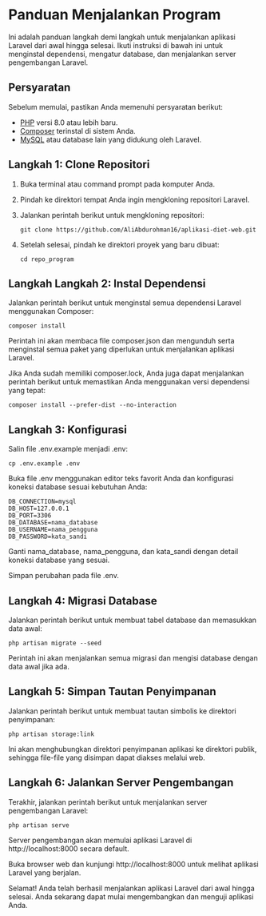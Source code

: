 # Panduan Menjalankan Program

Ini adalah panduan langkah demi langkah untuk menjalankan aplikasi Laravel dari awal hingga selesai. Ikuti instruksi di bawah ini untuk menginstal dependensi, mengatur database, dan menjalankan server pengembangan Laravel.

## Persyaratan

Sebelum memulai, pastikan Anda memenuhi persyaratan berikut:

- [PHP](https://www.php.net/) versi 8.0 atau lebih baru.
- [Composer](https://getcomposer.org/) terinstal di sistem Anda.
- [MySQL](https://www.mysql.com/) atau database lain yang didukung oleh Laravel.

## Langkah 1: Clone Repositori

1. Buka terminal atau command prompt pada komputer Anda.
2. Pindah ke direktori tempat Anda ingin mengkloning repositori Laravel.
3. Jalankan perintah berikut untuk mengkloning repositori:

   ```shell
   git clone https://github.com/AliAbdurohman16/aplikasi-diet-web.git
   
4. Setelah selesai, pindah ke direktori proyek yang baru dibuat:
   
    ```shell
    cd repo_program
    
## Langkah Langkah 2: Instal Dependensi

Jalankan perintah berikut untuk menginstal semua dependensi Laravel menggunakan Composer:

    composer install

Perintah ini akan membaca file composer.json dan mengunduh serta menginstal semua paket yang diperlukan untuk menjalankan aplikasi Laravel.

Jika Anda sudah memiliki composer.lock, Anda juga dapat menjalankan perintah berikut untuk memastikan Anda menggunakan versi dependensi yang tepat:

    composer install --prefer-dist --no-interaction

## Langkah 3: Konfigurasi

Salin file .env.example menjadi .env:

    cp .env.example .env

Buka file .env menggunakan editor teks favorit Anda dan konfigurasi koneksi database sesuai kebutuhan Anda:

    DB_CONNECTION=mysql
    DB_HOST=127.0.0.1
    DB_PORT=3306
    DB_DATABASE=nama_database
    DB_USERNAME=nama_pengguna
    DB_PASSWORD=kata_sandi

Ganti nama_database, nama_pengguna, dan kata_sandi dengan detail koneksi database yang sesuai.

Simpan perubahan pada file .env.

## Langkah 4: Migrasi Database

Jalankan perintah berikut untuk membuat tabel database dan memasukkan data awal:

    php artisan migrate --seed

Perintah ini akan menjalankan semua migrasi dan mengisi database dengan data awal jika ada.

## Langkah 5: Simpan Tautan Penyimpanan

Jalankan perintah berikut untuk membuat tautan simbolis ke direktori penyimpanan:

    php artisan storage:link

Ini akan menghubungkan direktori penyimpanan aplikasi ke direktori publik, sehingga file-file yang disimpan dapat diakses melalui web.

## Langkah 6: Jalankan Server Pengembangan

Terakhir, jalankan perintah berikut untuk menjalankan server pengembangan Laravel:

    php artisan serve

Server pengembangan akan memulai aplikasi Laravel di http://localhost:8000 secara default.

Buka browser web dan kunjungi http://localhost:8000 untuk melihat aplikasi Laravel yang berjalan.

Selamat! Anda telah berhasil menjalankan aplikasi Laravel dari awal hingga selesai. Anda sekarang dapat mulai mengembangkan dan menguji aplikasi Anda.
